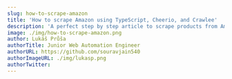 ```yaml
---
slug: how-to-scrape-amazon
title: 'How to scrape Amazon using TypeScript, Cheerio, and Crawlee'
description: 'A perfect step by step article to scrape products from Amazon using TypeScript, Cheerio, and Crawlee.'
image: ./img/how-to-scrape-amazon.png
author: Lukáš Průša
authorTitle: Junior Web Automation Engineer
authorURL: https://github.com/souravjain540
authorImageURL: ./img/lukasp.png
authorTwitter: 
---
```


